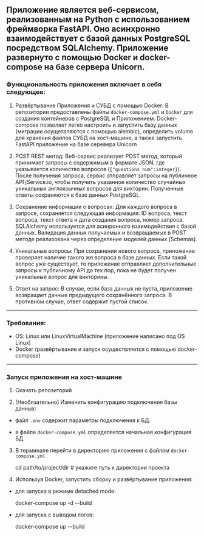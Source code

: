 ## Приложение является веб-сервисом, реализованным на Python с использованием фреймворка FastAPI. Оно асинхронно взаимодействует с базой данных PostgreSQL посредством SQLAlchemy. Приложение развернуто с помощью Docker и docker-compose на базе сервера Unicorn.

### Функциональность приложения включает в себя следующее:

1. Развёртывание Приложения и СУБД с помощью Docker: В репозитории предоставлены файлы `docker-compose.yml` и `Docker` для создания контейнеров с PostgreSQL и Приложением. Docker-compose позволяет легко настроить и запустить базу данных (миграции осущетвляются с помощью alembic), определить volume для хранения файлов СУБД на хост-машине, а также запустить FastAPI приложение на базе серевера Unicorn

2. POST REST метод: Веб-сервис реализует POST метод, который принимает запросы с содержимым в формате JSON, где указывается количество вопросов (`{"questions_num":integer}`). После получения запроса, сервис отправляет запросы на публичное API jService.io, чтобы получить указанное количество случайных уникальных англоязычных вопросов для викторин. Полученные ответы сохраняются в базе данных PostgreSQL.

3. Сохранение информации о вопросах: Для каждого вопроса в запросе, сохраняется следующая информация: ID вопроса, текст вопроса, текст ответа и дата создания вопроса, номер запроса. SQLAlchemy используется для асинронного взаимодействия с базой данных. Валидация данных получаемых и возвращаемых в POST методе реализована через определение моделей данных (Schemas).

4. Уникальные вопросы: При сохранении нового вопроса, приложение проверяет наличие такого же вопроса в базе данных. Если такой вопрос уже существует, то приложение отправляет дополнительные запросы к публичному API до тех пор, пока не будет получен уникальный вопрос для викторины.

5. Ответ на запрос: В случае, если база данных не пуста, приложение возвращает данные предыдущего сохранённого запроса. В противном случае, ответ содержит пустой список.

-----------------------------

### Требования:
* OS: Linux или LinuxVirtualMachine (приложение написано под OS Linux)
* Docker (развёртывание и запуск осуществляется с помощью docker-compose)

-----------------------------

### Запуск приложения на хост-машине
1. Скачать репозиторий


2. [Необязательно] Изменить конфигурацию подключения базы данных:
  - файл `.env` содержит параметры подключения к БД.

  - в файле `docker-compose.yml` определяется начальная конфигурация БД.

3. В терминале перейти в директорию приложения с файлом `docker-compose.yml`
   

    cd path/to/project/dir   # укажите путь к директории проекта

4. Используя Docker, запустить сборку и развёртывание приложения:
  - для запуска в режиме detached mode:


    docker-compose up -d --build
  - для запуска с выводом логов:


    docker-compose up --build
